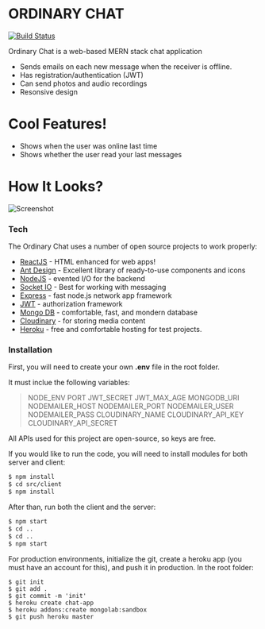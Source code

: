 # ORDINARY CHAT

[![Build Status](https://travis-ci.org/joemccann/dillinger.svg?branch=master)](https://ordinary-chat.herokuapp.com/)

Ordinary Chat is a web-based MERN stack chat application

  - Sends emails on each new message when the receiver is offline.
  - Has registration/authentication (JWT)
  - Can send photos and audio recordings
  - Resonsive design

# Cool Features!

  - Shows when the user was online last time
  - Shows whether the user read your last messages
# How It Looks?
![Screenshot](https://res.cloudinary.com/dwslf2mo2/image/upload/v1579263215/chat_screenshot_j98x6b.png)


### Tech

The Ordinary Chat uses a number of open source projects to work properly:

* [ReactJS] - HTML enhanced for web apps!
* [Ant Design] - Excellent library of ready-to-use components and icons
* [NodeJS] - evented I/O for the backend
* [Socket IO] - Best for working with messaging
* [Express] - fast node.js network app framework
* [JWT] - authorization framework
* [Mongo DB] - comfortable, fast, and mondern database
* [Cloudinary] - for storing media content
* [Heroku] - free and comfortable hosting for test projects.



### Installation
First, you will need to create your own **.env** file in the root folder.

It must inclue the following variables:
>NODE_ENV
PORT
JWT_SECRET
JWT_MAX_AGE
MONGODB_URI
NODEMAILER_HOST
NODEMAILER_PORT
NODEMAILER_USER
NODEMAILER_PASS
CLOUDINARY_NAME
CLOUDINARY_API_KEY
CLOUDINARY_API_SECRET

All APIs used for this project are open-source, so keys are free.

If you would like to run the code, you will need to install modules for both server and client:
```sh
$ npm install
$ cd src/client
$ npm install
```
After than, run both the client and the server:
```sh
$ npm start
$ cd ..
$ cd ..
$ npm start
```
For production environments, initialize the git, create a heroku app (you must have an account for this), and push it in production.
In the root folder:
```
$ git init
$ git add .
$ git commit -m 'init'
$ heroku create chat-app
$ heroku addons:create mongolab:sandbox
$ git push heroku master

```
   [Socket IO]: <https://socket.io/>
   [Cloudinary]: <https://cloudinary.com/>
   [JWT]: <https://jwt.io/>
   [Ant Design]: <https://ant.design/>
   [NodeJS]: <http://nodejs.org>
   [Express]: <http://expressjs.com>
   [ReactJS]: <https://reactjs.org/>
   [Mongo DB]: <https://www.mongodb.com/>
   [Webpack]: <https://webpack.js.org/>
   [Heroku]: <https://www.heroku.com/>
   


